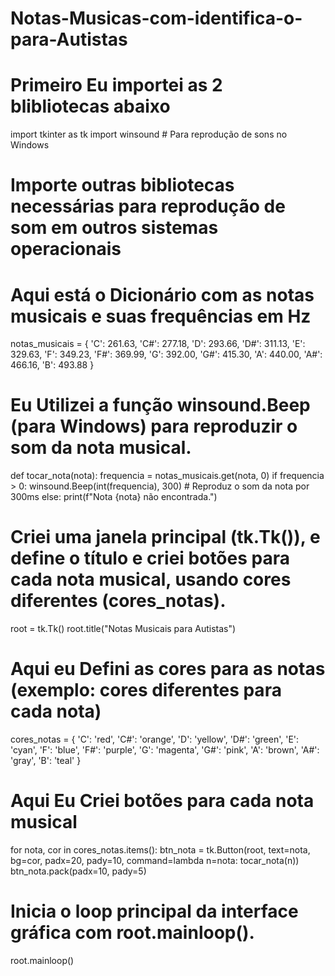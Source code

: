 # Notas-Musicas-com-identifica-o-para-Autistas

# Primeiro Eu importei as 2 blibliotecas abaixo

import tkinter as tk
import winsound  # Para reprodução de sons no Windows
# Importe outras bibliotecas necessárias para reprodução de som em outros sistemas operacionais

# Aqui está o Dicionário com as notas musicais e suas frequências em Hz
notas_musicais = {
    'C': 261.63, 'C#': 277.18, 'D': 293.66, 'D#': 311.13,
    'E': 329.63, 'F': 349.23, 'F#': 369.99, 'G': 392.00,
    'G#': 415.30, 'A': 440.00, 'A#': 466.16, 'B': 493.88
}

# Eu Utilizei a função winsound.Beep (para Windows) para reproduzir o som da nota musical.
def tocar_nota(nota):
    frequencia = notas_musicais.get(nota, 0)
    if frequencia > 0:
        winsound.Beep(int(frequencia), 300)  # Reproduz o som da nota por 300ms
    else:
        print(f"Nota {nota} não encontrada.")

# Criei uma janela principal (tk.Tk()), e define o título e criei botões para cada nota musical, usando cores diferentes (cores_notas).
root = tk.Tk()
root.title("Notas Musicais para Autistas")

# Aqui eu Defini as cores para as notas (exemplo: cores diferentes para cada nota)
cores_notas = {
    'C': 'red', 'C#': 'orange', 'D': 'yellow', 'D#': 'green',
    'E': 'cyan', 'F': 'blue', 'F#': 'purple', 'G': 'magenta',
    'G#': 'pink', 'A': 'brown', 'A#': 'gray', 'B': 'teal'
}

# Aqui Eu Criei botões para cada nota musical
for nota, cor in cores_notas.items():
    btn_nota = tk.Button(root, text=nota, bg=cor, padx=20, pady=10,
                         command=lambda n=nota: tocar_nota(n))
    btn_nota.pack(padx=10, pady=5)

# Inicia o loop principal da interface gráfica com root.mainloop().
root.mainloop()
